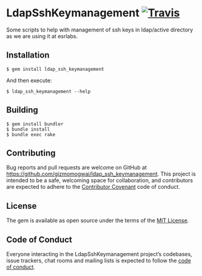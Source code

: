 # LdapSshKeymanagement [![Travis](https://img.shields.io/travis/rust-lang/rust.svg)]()

Some scripts to help with management of ssh keys in ldap/active directory as we are using it at esrlabs.

## Installation

    $ gem install ldap_ssh_keymanagement

And then execute:

    $ ldap_ssh_keymanagement --help

## Building

    $ gem install bundler
    $ bundle install
    $ bundle exec rake

## Contributing

Bug reports and pull requests are welcome on GitHub at https://github.com/gizmomogwai/ldap_ssh_keymanagement. This project is intended to be a safe, welcoming space for collaboration, and contributors are expected to adhere to the [Contributor Covenant](http://contributor-covenant.org) code of conduct.

## License

The gem is available as open source under the terms of the [MIT License](https://opensource.org/licenses/MIT).

## Code of Conduct

Everyone interacting in the LdapSshKeymanagement project’s codebases, issue trackers, chat rooms and mailing lists is expected to follow the [code of conduct](https://github.com/[USERNAME]/ldap_ssh_keymanagement/blob/master/CODE_OF_CONDUCT.md).
